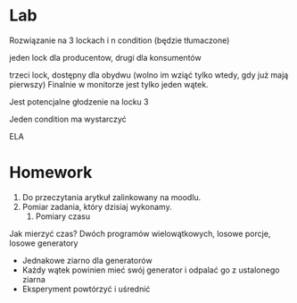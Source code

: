 # Lab

Rozwiązanie na 3 lockach i n condition (będzie tłumaczone)

jeden lock dla producentow, drugi dla konsumentów

trzeci lock, dostępny dla obydwu (wolno im wziąć tylko wtedy, gdy już mają pierwszy)
Finalnie w monitorze jest tylko jeden wątek.

Jest potencjalne głodzenie na locku 3

Jeden condition ma wystarczyć

ELA

# Homework

1. Do przeczytania arytkuł zalinkowany na moodlu.
2. Pomiar zadania, który dzisiaj wykonamy. 
   1. Pomiary czasu


Jak mierzyć czas? Dwóch programów wielowątkowych, losowe porcje, losowe generatory

* Jednakowe ziarno dla generatorów
* Każdy wątek powinien mieć swój generator i odpalać go z ustalonego ziarna
* Eksperyment powtórzyć i uśrednić